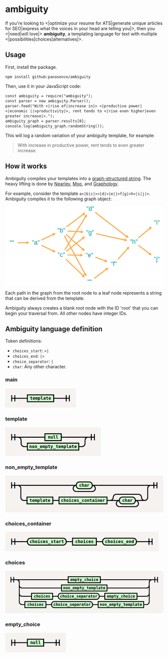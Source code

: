 # ambiguity

If you're looking to <|optimize your resume for ATS|generate unique articles for SEO|express what the voices in your head are telling you|>, then you <|need|will love|> **ambiguity**, a templating language for text with multiple <|possibilities|choices|alternatives|>. 

## Usage

First, install the package.

```
npm install github:panasenco/ambiguity
```

Then, use it in your JavaScript code:
```
const ambiguity = require("ambiguity");
const parser = new ambiguity.Parser();
parser.feed("With <|rise of|increase in|> <|productive power|<|economic ||>productivity|>, rent tends to <|rise even higher|even greater increase|>.");
ambiguity_graph = parser.results[0];
console.log(ambiguity_graph.randomString());
```

This will log a random variation of your ambiguity template, for example:

> With increase in productive power, rent tends to even greater increase.

## How it works

Ambiguity compiles your templates into a [graph-structured string](https://en.wikipedia.org/wiki/Graph-structured_stack). The heavy lifting is done by [Nearley](https://nearley.js.org/), [Moo](https://github.com/no-context/moo), and [Graphology](https://graphology.github.io/).

For example, consider the template `a<|b|c|><|d|<|e||>f|g|>h<|i|j|>`. Ambiguity compiles it to the following graph object:

![Ambiguity template expressed as a graph](docs/example-graph.png)

Each path in the graph from the root node to a leaf node represents a string that can be derived from the template.

Ambiguity always creates a blank root node with the ID 'root' that you can begin your traversal from. All other nodes have integer IDs.

## Ambiguity language definition

Token definitions:
- `choices_start`: `<|`
- `choices_end`: `|>`
- `choice_separator`: `|`
- `char`: Any other character.

### main

![main railroad diagram](docs/lang-main.png)

### template

![template railroad diagram](docs/lang-template.png)

### non_empty_template

![non_empty_template railroad diagram](docs/lang-non-empty-template.png)

### choices_container

![choices_container railroad diagram](docs/lang-choices-container.png)

### choices

![choices railroad diagram](docs/lang-choices.png)

### empty_choice

![empty_choice railroad diagram](docs/lang-empty-choice.png)


